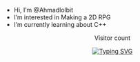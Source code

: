 - Hi, I’m @Ahmadlolbit
- I’m interested in Making a 2D RPG
- I’m currently learning about C++


<div align="center"> 
  <p>Visitor count</p>
  <a href="https://git.io/typing-svg"><img src="https://readme-typing-svg.demolab.com?font=Fira+Code&weight=100&size=22&duration=1000&pause=1000&color=F73333&center=true&vCenter=true&width=435&lines=HI!;%3A.%3A.%3A.%3A.%3A.%3A;I'm+Ahmed;%5E-%5E;Welcome+to+my+profile+%3C3" alt="Typing SVG" /></a>
</div>
